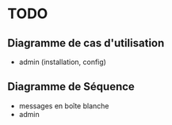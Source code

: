 # TODO 

## Diagramme de cas d'utilisation 
- admin (installation, config)  


## Diagramme de Séquence 
- messages en boîte blanche 
- admin 

